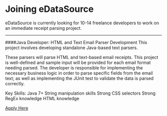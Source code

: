 # Joining eDataSource
eDataSource is currently looking for 10-14 freelance developers to work on an immediate receipt parsing project.
________________

####Java Developer: HTML and Text Email Parser Development
This project involves developing standalone Java-based text parsers. 

These parsers will parse HTML and text-based email receipts. This project is well-defined and sample input will be provided for each email format needing parsed. The developer is responsible for implementing the necessary business logic in order to parse specific fields from the email text; as well as implementing the JUnit test to validate the data is parsed correctly.

Key Skills:
Java 7+
String manipulation skills
Strong CSS selectors
Strong RegEx knowledge
HTML knowledge

[Apply Here](https://www.upwork.com/jobs/Java-Developer-HTML-and-Text-Email-Parser-Development_~~99a0b940f2f77db5)

